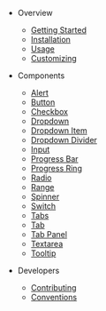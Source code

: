 - Overview
  - [Getting Started](/)
  - [Installation](/installation.md)
  - [Usage](/usage.md)
  - [Customizing](/customizing.md)

- Components
  - [Alert](/components/alert.md)
  - [Button](/components/button.md)
  - [Checkbox](/components/checkbox.md)
  - [Dropdown](/components/dropdown.md)
  - [Dropdown Item](/components/dropdown-item.md)
  - [Dropdown Divider](/components/dropdown-divider.md)
  - [Input](/components/input.md)
  - [Progress Bar](/components/progress-bar.md)
  - [Progress Ring](/components/progress-ring.md)
  - [Radio](/components/radio.md)
  - [Range](/components/range.md)
  - [Spinner](/components/spinner.md)
  - [Switch](/components/switch.md)
  - [Tabs](/components/tabs.md)
  - [Tab](/components/tab.md)
  - [Tab Panel](/components/tab-panel.md)
  - [Textarea](/components/textarea.md)
  - [Tooltip](/components/tooltip.md)

- Developers
  - [Contributing](/developers/contributing.md)
  - [Conventions](/developers/conventions.md)